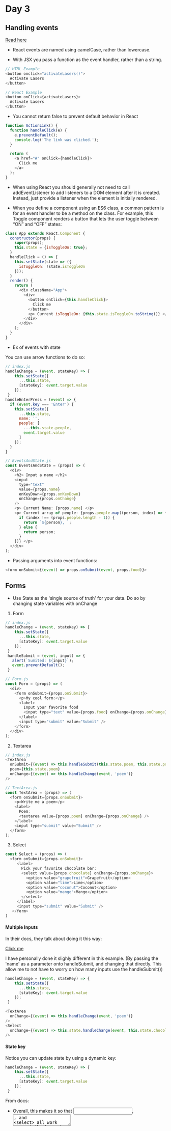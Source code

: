 # Day 3

## Handling events

[Read here](https://reactjs.org/docs/handling-events.html)

- React events are named using camelCase, rather than lowercase.

- With JSX you pass a function as the event handler, rather than a string.

```js
// HTML Example
<button onclick="activateLasers()">
  Activate Lasers
</button>

// React Example
<button onClick={activateLasers}>
  Activate Lasers
</button>
```

- You cannot return false to prevent default behavior in React

```js
function ActionLink() {
  function handleClick(e) {
    e.preventDefault();
    console.log('The link was clicked.');
  }

  return (
    <a href="#" onClick={handleClick}>
      Click me
    </a>
  );
}
```

- When using React you should generally not need to call addEventListener to add listeners to a DOM element after it is created. Instead, just provide a listener when the element is initially rendered.

- When you define a component using an ES6 class, a common pattern is for an event handler to be a method on the class. For example, this Toggle component renders a button that lets the user toggle between “ON” and “OFF” states:

```js
class App extends React.Component {
  constructor(props) {
    super(props);
    this.state = {isToggleOn: true};
  }
  handleClick = () => {
    this.setState(state => ({
      isToggleOn: !state.isToggleOn
    }));
  }
  render() {
    return (
      <div className="App">
        <div>
          <button onClick={this.handleClick}>
            Click me
          </button>
          <p> Current isToggleOn: {this.state.isToggleOn.toString()} </p>
        </div>
      </div>
    );
  }
}
```

- Ex of events with state

You can use arrow functions to do so:

```js
// index.js
handleChange = (event, stateKey) => {
    this.setState({
      ...this.state,
      [stateKey]: event.target.value
    });
 }
handleEnterPress = (event) => {
  if (event.key === 'Enter') {
    this.setState({
      ...this.state,
      name: '',
      people: [
        ...this.state.people,
        event.target.value
      ]
    });
  }
}

// EventsAndState.js
const EventsAndState = (props) => (
  <div>
    <h2> Input a name </h2>
    <input
      type="text"
      value={props.name}
      onKeyDown={props.onKeyDown}
      onChange={props.onChange}
    />
    <p> Current Name: {props.name} </p>
    <p> Current array of people: {props.people.map((person, index) => {
      if (index !== (props.people.length - 1)) {
        return `${person}, `;
      } else {
        return person;
      }
    })} </p>
  </div>
);
```

- Passing arguments into event functions:

```js
<form onSubmit={(event) => props.onSubmit(event, props.food)}>
```

## Forms

- Use State as the 'single source of truth' for your data. Do so by changing state variables with onChange

1. Form

```js
// index.js
handleChange = (event, stateKey) => {
    this.setState({
      ...this.state,
      [stateKey]: event.target.value
    });
 }
 handleSubmit = (event, input) => {
   alert(`Sumited: ${input}`);
   event.preventDefault();
 }

// Form.js
const Form = (props) => (
  <div>
    <form onSubmit={props.onSubmit}>
      <p>My cool form:</p>
      <label>
        Input your favorite food
        <input type="text" value={props.food} onChange={props.onChange} />
      </label>
      <input type="submit" value="Submit" />
    </form>
  </div>
);
```

2. Textarea

```js
// index.js
<TextArea
  onSubmit={(event) => this.handleSubmit(this.state.poem, this.state.poem)}
  poem={this.state.poem}
  onChange={(event) => this.handleChange(event, 'poem')}
/>

// TextArea.js
const TextArea = (props) => (
  <form onSubmit={props.onSubmit}>
    <p>Write me a poem</p>
    <label>
      Poem:
      <textarea value={props.poem} onChange={props.onChange} />
    </label>
    <input type="submit" value="Submit" />
  </form>
);
```

3. Select

```js
const Select = (props) => (
  <form onSubmit={props.onSubmit}>
     <label>
       Pick your favorite chocolate bar:
       <select value={props.chocolate} onChange={props.onChange}>
         <option value="grapefruit">Grapefruit</option>
         <option value="lime">Lime</option>
         <option value="coconut">Coconut</option>
         <option value="mango">Mango</option>
       </select>
     </label>
     <input type="submit" value="Submit" />
   </form>
)
```

#### Multiple Inputs

In their docs, they talk about doing it this way:

[Click me](https://reactjs.org/docs/forms.html#handling-multiple-inputs)

I have personally done it slighly different in this example. (By passing the 'name' as a parameter onto handleSubmit, and changing that directly. This allow me to not have to worry on how many inputs use the handleSubmit())

```js
handleChange = (event, stateKey) => {
    this.setState({
      ...this.state,
      [stateKey]: event.target.value
    });
 }

<TextArea
  onChange={(event) => this.handleChange(event, 'poem')}
/>
<Select
  onChange={(event) => this.state.handleChange(event, this.state.chocolate.id)}
/>
```

#### State key

Notice you can update state by using a dynamic key:

```js
handleChange = (event, stateKey) => {
    this.setState({
      ...this.state,
      [stateKey]: event.target.value
    });
 }
```

From docs:

- Overall, this makes it so that <input type="text">, <textarea>, and <select> all work very similarly - they all accept a value attribute that you can use to implement a controlled component.

## Lifting State Up



## Composition vs Inheritance

[Read here](https://reactjs.org/docs/composition-vs-inheritance.html)
